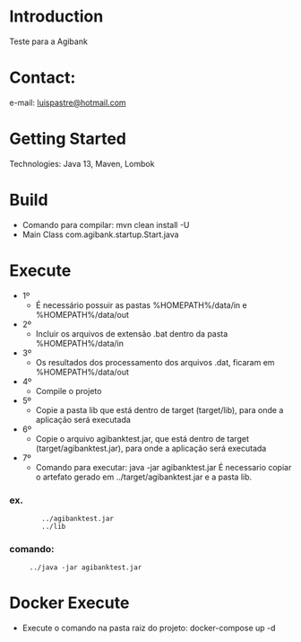 # Introduction 
Teste para a Agibank

# Contact:
 e-mail: luispastre@hotmail.com
 
# Getting Started
Technologies: Java 13, Maven, Lombok


# Build
* Comando para compilar: mvn clean install -U
* Main Class
 	com.agibank.startup.Start.java

# Execute
* 1º
	- É necessário possuir as pastas %HOMEPATH%/data/in e %HOMEPATH%/data/out
* 2º
	- Incluir os arquivos de extensão .bat dentro da pasta %HOMEPATH%/data/in
* 3º
	- Os resultados dos processamento dos arquivos .dat, ficaram em %HOMEPATH%/data/out   
* 4º
	- Compile o projeto
* 5º	
	- Copie a pasta lib que está dentro de target (target/lib), para onde a aplicação será executada 
* 6º 	
    - Copie o arquivo agibanktest.jar, que está dentro de target (target/agibanktest.jar), para onde a aplicação será executada 
* 7º	
	- Comando para executar: java -jar agibanktest.jar
		É necessario copiar o artefato gerado em ../target/agibanktest.jar e a pasta lib.

###		ex.
			../agibanktest.jar
			../lib
###     comando:			
         ../java -jar agibanktest.jar

# Docker Execute

* Execute o comando na pasta raiz do projeto: docker-compose up -d  